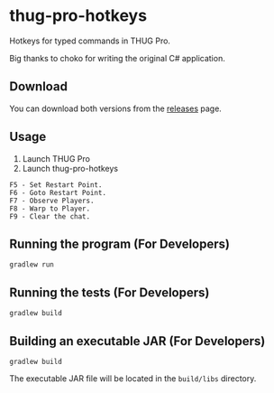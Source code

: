 # thug-pro-hotkeys

Hotkeys for typed commands in THUG Pro.

Big thanks to choko for writing the original C# application.

## Download

You can download both versions from the [releases](https://www.github.com/byxor/thug-pro-hotkeys/releases) page.

## Usage

1. Launch THUG Pro
2. Launch thug-pro-hotkeys

```
F5 - Set Restart Point.
F6 - Goto Restart Point.
F7 - Observe Players.
F8 - Warp to Player.
F9 - Clear the chat.
```

## Running the program (For Developers)

```
gradlew run
```

## Running the tests (For Developers)

```
gradlew build
```

## Building an executable JAR (For Developers)

```
gradlew build
```

The executable JAR file will be located in the `build/libs` directory.